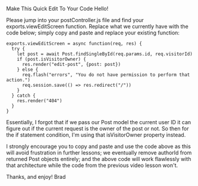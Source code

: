 Make This Quick Edit To Your Code
Hello!

Please jump into your postController.js file and find your exports.viewEditScreen function. Replace what we currently have with the code below; simply copy and paste and replace your existing function:
```
exports.viewEditScreen = async function(req, res) {
  try {
    let post = await Post.findSingleById(req.params.id, req.visitorId)
    if (post.isVisitorOwner) {
      res.render("edit-post", {post: post})
    } else {
      req.flash("errors", "You do not have permission to perform that action.")
      req.session.save(() => res.redirect("/"))
    }
  } catch {
    res.render("404")
  }
}
```
Essentially, I forgot that if we pass our Post model the current user ID it can figure out if the current request is the owner of the post or not. So then for the if statement condition, I'm using that isVisitorOwner property instead.

I strongly encourage you to copy and paste and use the code above as this will avoid frustration in further lessons; we eventually remove authorId from returned Post objects entirely; and the above code will work flawlessly with that architecture while the code from the previous video lesson won't.

Thanks, and enjoy!
Brad
